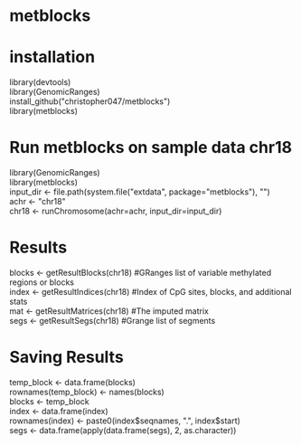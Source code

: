 # metblocks

# installation
library(devtools)   
library(GenomicRanges)   
install_github("christopher047/metblocks")  
library(metblocks)    

# Run metblocks on sample data chr18
library(GenomicRanges)  
library(metblocks)   
input_dir <- file.path(system.file("extdata", package="metblocks"), "")   
achr <- "chr18"  
chr18 <- runChromosome(achr=achr, input_dir=input_dir)   

# Results 
blocks <- getResultBlocks(chr18) #GRanges list of variable methylated regions or blocks     
index  <- getResultIndices(chr18) #Index of CpG sites, blocks, and additional stats     
mat    <- getResultMatrices(chr18) #The imputed matrix    
segs   <- getResultSegs(chr18) #Grange list of segments   

# Saving Results

temp_block           <- data.frame(blocks)  
rownames(temp_block) <- names(blocks)  
blocks               <- temp_block  
index                <- data.frame(index)  
rownames(index)      <- paste0(index$seqnames, ".", index$start)  
segs                 <- data.frame(apply(data.frame(segs), 2, as.character))  

